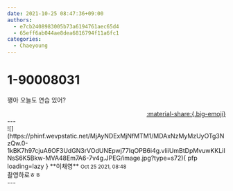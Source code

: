 ```yaml
---
date: 2021-10-25 08:47:36+09:00
authors:
  - e7cb2408983005b73a6194761aec65d4
  - 65eff6ab044ae8dea6816794f11a6fc1
categories:
  - Chaeyoung
---
```


# 1-90008031

<div class="post-container" markdown="1">
<div class="content-container md-sidebar__scrollwrap" markdown="1">

꽹아 오늘도 연습 있어?

</div>
</div>

<div style="text-align: right;" markdown="1">
<a href="https://weverse.io/fromis9/fanpost/1-90008031" style="text-align: right;">:material-share:{.big-emoji}</a>
</div>
---

<div class="comments-container md-sidebar__scrollwrap" markdown="1">
<div class="comment" markdown="1">
<div class='id-container' markdown="1">
![](https://phinf.wevpstatic.net/MjAyNDExMjNfMTM1/MDAxNzMyMzUyOTg3NzQw.0-1kBK7h97cjuA6OF3UdGN3rVOdUNEpwj77IqOPB6i4g.vliiUmBtDpMvuwKKLiINsS6K5Bkw-MVA48Em7A6-7v4g.JPEG/image.jpg?type=s72){ pfp loading=lazy }
**<span class="artist">이채영</span>** <small>Oct 25 2021, 08:48</small><br>
</div>
<div class='comment-body' markdown="1">
촬영하로ㅎㅎ
</div>
</div>
</div>
---
